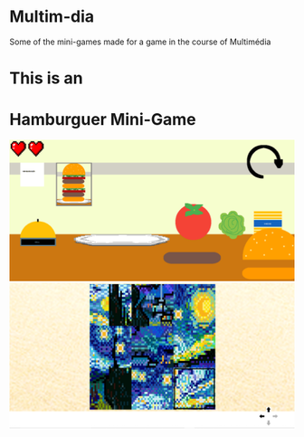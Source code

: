# Multim-dia
Some of the mini-games made for a game in the course of Multimédia
# This is an <h1> Hamburguer Mini-Game
![GitHub Logo](Final_Result/hamburguer3.PNG)
![GitHub Logo](Final_Result/puzzle1.PNG)
